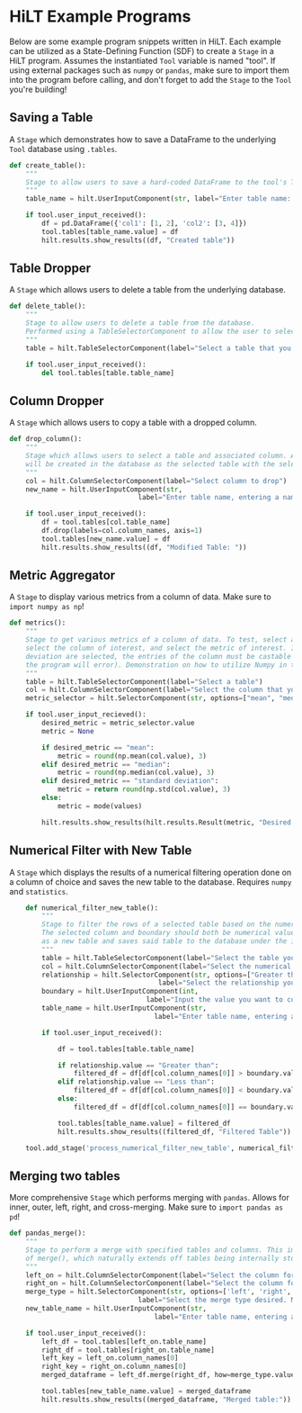 # HiLT Example Programs
Below are some example program snippets written in HiLT. Each example can be utilized as a State-Defining Function (SDF) to create a `Stage` in a HiLT program. Assumes the instantiated `Tool` variable is named "tool". If using external packages such as `numpy` or `pandas`, make sure to import them into the program before calling, and don't forget to add the `Stage` to the `Tool` you're building!

## Saving a Table

A `Stage` which demonstrates how to save a DataFrame to the underlying `Tool` database using `.tables`.

```python
def create_table():
    """
    Stage to allow users to save a hard-coded DataFrame to the tool's Tables with a user-inputted name.
    """
    table_name = hilt.UserInputComponent(str, label="Enter table name: ")

    if tool.user_input_received():
        df = pd.DataFrame({'col1': [1, 2], 'col2': [3, 4]})
        tool.tables[table_name.value] = df
        hilt.results.show_results((df, "Created table"))
```

## Table Dropper

A `Stage` which allows users to delete a table from the underlying database.

```python
def delete_table():
    """
    Stage to allow users to delete a table from the database.
    Performed using a TableSelectorComponent to allow the user to select the table of interest.
    """
    table = hilt.TableSelectorComponent(label="Select a table that you want to delete from the database.")

    if tool.user_input_received():
        del tool.tables[table.table_name]
```

## Column Dropper

A `Stage` which allows users to copy a table with a dropped column.

```python
def drop_column():
    """
    Stage which allows users to select a table and associated column. A new table with the inputted name
    will be created in the database as the selected table with the selected column dropped.
    """
    col = hilt.ColumnSelectorComponent(label="Select column to drop")
    new_name = hilt.UserInputComponent(str,
                                label="Enter table name, entering a name that already exists will REWRITE the original table.")

    if tool.user_input_received():
        df = tool.tables[col.table_name]
        df.drop(labels=col.column_names, axis=1)
        tool.tables[new_name.value] = df
        hilt.results.show_results((df, "Modified Table: "))
```


## Metric Aggregator

A `Stage` to display various metrics from a column of data. Make sure to `import numpy as np`!

```python
def metrics():
    """
    Stage to get various metrics of a column of data. To test, select a table in the database,
    select the column of interest, and select the metric of interest. If mean, median, or standard
    deviation are selected, the entries of the column must be castable to integers (otherwise 
    the program will error). Demonstration on how to utilize Numpy in the context of a HiLT program.
    """
    table = hilt.TableSelectorComponent(label="Select a table")
    col = hilt.ColumnSelectorComponent(label="Select the column that you want your metric on")
    metric_selector = hilt.SelectorComponent(str, options=["mean", "median", "mode", "standard deviation"], label="Select the metric you want to see! Mean, median, and standard deviation only work for numerical data.")

    if tool.user_input_recieved():
        desired_metric = metric_selector.value
        metric = None

        if desired_metric == "mean":
            metric = round(np.mean(col.value), 3)
        elif desired_metric == "median":
            metric = round(np.median(col.value), 3)
        elif desired_metric == "standard deviation":
            metric = return round(np.std(col.value), 3)
        else:
            metric = mode(values)

        hilt.results.show_results(hilt.results.Result(metric, "Desired metric:"))
```

## Numerical Filter with New Table 

A `Stage` which displays the results of a numerical filtering operation done on a column of choice and saves the new table to the database. Requires `numpy` and `statistics`. 

```python
    def numerical_filter_new_table():
        """
        Stage to filter the rows of a selected table based on the numerical values in the selected column.
        The selected column and boundary should both be numerical values. The Stage displays the results
        as a new table and saves said table to the database under the inputted table_name.
        """
        table = hilt.TableSelectorComponent(label="Select the table you want to filter")
        col = hilt.ColumnSelectorComponent(label="Select the numerical column to filter on")
        relationship = hilt.SelectorComponent(str, options=["Greater than", "Less than", "Equal to"],
                                     label="Select the relationship you want to filter on")
        boundary = hilt.UserInputComponent(int,
                                  label="Input the value you want to compare the values of your selected column to")
        table_name = hilt.UserInputComponent(str,
                                    label="Enter table name, entering a name that already exists will REWRITE the original table with newly merged table.")

        if tool.user_input_received():

            df = tool.tables[table.table_name]

            if relationship.value == "Greater than":
                filtered_df = df[df[col.column_names[0]] > boundary.value]
            elif relationship.value == "Less than":
                filtered_df = df[df[col.column_names[0]] < boundary.value]
            else:
                filtered_df = df[df[col.column_names[0]] == boundary.value]

            tool.tables[table_name.value] = filtered_df
            hilt.results.show_results((filtered_df, "Filtered Table"))

    tool.add_stage('process_numerical_filter_new_table', numerical_filter_new_table)
```

## Merging two tables

More comprehensive `Stage` which performs merging with `pandas`. Allows for inner, outer, left, right, and cross-merging. Make sure to `import pandas as pd`!

```python
def pandas_merge():
    """
    Stage to perform a merge with specified tables and columns. This implementation utilizes Panda's implementation
    of merge(), which naturally extends off tables being internally stored as DataFrames in HiLT.
    """
    left_on = hilt.ColumnSelectorComponent(label="Select the column for the left table to merge on, expects merge keys to be unique (implementation only merges on one column)")
    right_on = hilt.ColumnSelectorComponent(label="Select the column for the right table to merge on (implementation only merges on one column)")
    merge_type = hilt.SelectorComponent(str, options=['left', 'right', 'outer', 'inner', 'cross'],
                                label="Select the merge type desired. Missing values will be reported as \"None\" in the merged table.")
    new_table_name = hilt.UserInputComponent(str,
                                    label="Enter table name, entering a name that already exists will REWRITE the original table with newly merged table.")

    if tool.user_input_received():
        left_df = tool.tables[left_on.table_name]
        right_df = tool.tables[right_on.table_name]
        left_key = left_on.column_names[0]
        right_key = right_on.column_names[0]
        merged_dataframe = left_df.merge(right_df, how=merge_type.value, left_on=left_key, right_on=right_key)

        tool.tables[new_table_name.value] = merged_dataframe
        hilt.results.show_results((merged_dataframe, "Merged table:"))
```
